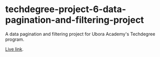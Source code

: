 # techdegree-project-6-data-pagination-and-filtering-project

A data pagination and filtering project for Ubora Academy's Techdegree program.

[Live link](https://rtanaka96.github.io/techdegree-project-6-data-pagination-and-filtering-project/). 
